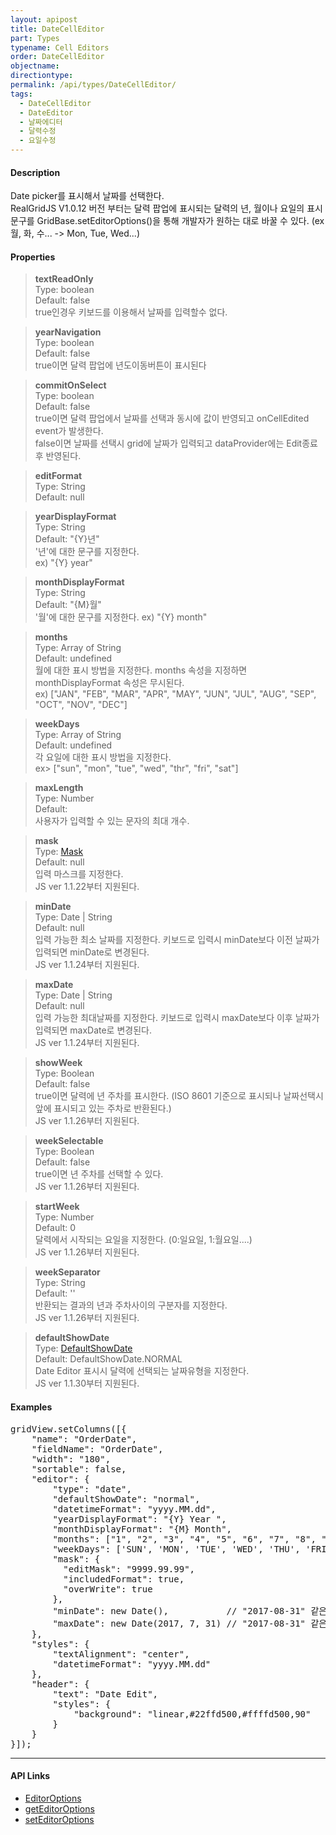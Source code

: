 ```yaml
---
layout: apipost
title: DateCellEditor
part: Types
typename: Cell Editors
order: DateCellEditor
objectname: 
directiontype: 
permalink: /api/types/DateCellEditor/
tags:
  - DateCellEditor
  - DateEditor
  - 날짜에디터
  - 달력수정
  - 요일수정  
---
```


#### Description

Date picker를 표시해서 날짜를 선택한다.  
RealGridJS V1.0.12 버전 부터는 달력 팝업에 표시되는 달력의 년, 월이나 요일의 표시 문구를 GridBase.setEditorOptions()을 통해 개발자가 원하는 대로 바꿀 수 있다. (ex 월, 화, 수... -> Mon, Tue, Wed...) 

#### Properties

> **textReadOnly**    
> Type: boolean    
> Default: false    
> true인경우 키보드를 이용해서 날짜를 입력할수 없다.    

> **yearNavigation**    
> Type: boolean    
> Default: false    
> true이면 달력 팝업에 년도이동버튼이 표시된다    

> **commitOnSelect**    
> Type: boolean    
> Default: false    
> true이면 달력 팝업에서 날짜를 선택과 동시에 값이 반영되고 onCellEdited event가 발생한다.    
> false이면 날짜를 선택시 grid에 날짜가 입력되고 dataProvider에는 Edit종료후 반영된다.    

> **editFormat**    
> Type: String    
> Default: null    

> **yearDisplayFormat**    
> Type: String    
> Default: "{Y}년"    
> '년'에 대한 문구를 지정한다.   
> ex) "{Y} year"

> **monthDisplayFormat**    
> Type: String    
> Default: "{M}월"    
> '월'에 대한 문구를 지정한다.
> ex) "{Y} month"

> **months**    
> Type: Array of String    
> Default: undefined   
> 월에 대한 표시 방법을 지정한다. months 속성을 지정하면 monthDisplayFormat 속성은 무시된다.   
> ex) ["JAN", "FEB", "MAR", "APR", "MAY", "JUN", "JUL", "AUG", "SEP", "OCT", "NOV", "DEC"]

> **weekDays**    
> Type: Array of String    
> Default: undefined   
> 각 요일에 대한 표시 방법을 지정한다.    
> ex> ["sun", "mon", "tue", "wed", "thr", "fri", "sat"]  

> **maxLength**  
> Type: Number  
> Default:  
> 사용자가 입력할 수 있는 문자의 최대 개수. 

> **mask**  
> Type: [Mask](/api/types/Mask)     
> Default: null  
> 입력 마스크를 지정한다.  
> JS ver 1.1.22부터 지원된다. 

> **minDate**  
> Type: Date | String     
> Default: null  
> 입력 가능한 최소 날짜를 지정한다. 키보드로 입력시 minDate보다 이전 날짜가 입력되면 minDate로 변경된다.    
> JS ver 1.1.24부터 지원된다. 

> **maxDate**  
> Type: Date | String     
> Default: null  
> 입력 가능한 최대날짜를 지정한다. 키보드로 입력시 maxDate보다 이후 날짜가 입력되면 maxDate로 변경된다.    
> JS ver 1.1.24부터 지원된다.   

> **showWeek**  
> Type: Boolean     
> Default: false  
> true이면 달력에 년 주차를 표시한다. (ISO 8601 기준으로 표시되나 날짜선택시 앞에 표시되고 있는 주차로 반환된다.)      
> JS ver 1.1.26부터 지원된다.   

> **weekSelectable**  
> Type: Boolean     
> Default: false  
> true이면 년 주차를 선택할 수 있다.      
> JS ver 1.1.26부터 지원된다.   

> **startWeek**  
> Type: Number     
> Default: 0  
> 달력에서 시작되는 요일을 지정한다. (0:일요일, 1:월요일....)     
> JS ver 1.1.26부터 지원된다.   

> **weekSeparator**  
> Type: String     
> Default: ''  
> 반환되는 결과의 년과 주차사이의 구분자를 지정한다.        
> JS ver 1.1.26부터 지원된다.   

<a name="defaultShowDate"></a>
> **defaultShowDate**  
> Type: [DefaultShowDate](/api/types/DefaultShowDate/)     
> Default: DefaultShowDate.NORMAL  
> Date Editor 표시시 달력에 선택되는 날짜유형을 지정한다.          
> JS ver 1.1.30부터 지원된다.   

#### Examples   

<pre class="prettyprint">
gridView.setColumns([{
	"name": "OrderDate",
	"fieldName": "OrderDate",
	"width": "180",
	"sortable": false,
	"editor": {
	    "type": "date",
	    "defaultShowDate": "normal",
	    "datetimeFormat": "yyyy.MM.dd",
	    "yearDisplayFormat": "{Y} Year ",   
	    "monthDisplayFormat": "{M} Month",  
	    "months": ["1", "2", "3", "4", "5", "6", "7", "8", "9", "10", "11", "12"],  // ['Jan', 'Feb, 'Mar', 'Apr'....]   
	    "weekDays": ['SUN', 'MON', 'TUE', 'WED', 'THU', 'FRI', 'SAT'],
	    "mask": {
	      "editMask": "9999.99.99",  
	      "includedFormat": true,
	      "overWrite": true 
	    },
	    "minDate": new Date(),           // "2017-08-31" 같은 형태도 가능    
	    "maxDate": new Date(2017, 7, 31) // "2017-08-31" 같은 형태도 가능	    
	},
	"styles": {
	    "textAlignment": "center",
        "datetimeFormat": "yyyy.MM.dd"
	},
	"header": {
	    "text": "Date Edit",
	    "styles": {
	        "background": "linear,#22ffd500,#ffffd500,90"
	    }
	}
}]);
</pre>

---

#### API Links

* [EditorOptions](/api/types/EditorOptions/)
* [getEditorOptions](/api/GridBase/getEditorOptions/)   
* [setEditorOptions](/api/GridBase/setEditorOptions/)   
